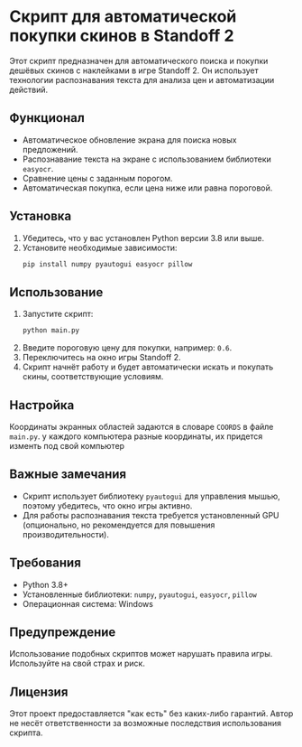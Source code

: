 # Скрипт для автоматической покупки скинов в Standoff 2

Этот скрипт предназначен для автоматического поиска и покупки дешёвых скинов с наклейками в игре Standoff 2. Он использует технологии распознавания текста для анализа цен и автоматизации действий.

## Функционал

- Автоматическое обновление экрана для поиска новых предложений.
- Распознавание текста на экране с использованием библиотеки `easyocr`.
- Сравнение цены с заданным порогом.
- Автоматическая покупка, если цена ниже или равна пороговой.

## Установка

1. Убедитесь, что у вас установлен Python версии 3.8 или выше.
2. Установите необходимые зависимости:
   ```bash
   pip install numpy pyautogui easyocr pillow
   ```

## Использование

1. Запустите скрипт:
   ```bash
   python main.py
   ```
2. Введите пороговую цену для покупки, например: `0.6`.
3. Переключитесь на окно игры Standoff 2.
4. Скрипт начнёт работу и будет автоматически искать и покупать скины, соответствующие условиям.

## Настройка

Координаты экранных областей задаются в словаре `COORDS` в файле `main.py`. у каждого компьютера разные координаты, их придется изменть под свой компьютер

## Важные замечания

- Скрипт использует библиотеку `pyautogui` для управления мышью, поэтому убедитесь, что окно игры активно.
- Для работы распознавания текста требуется установленный GPU (опционально, но рекомендуется для повышения производительности).

## Требования

- Python 3.8+
- Установленные библиотеки: `numpy`, `pyautogui`, `easyocr`, `pillow`
- Операционная система: Windows

## Предупреждение

Использование подобных скриптов может нарушать правила игры. Используйте на свой страх и риск.

## Лицензия

Этот проект предоставляется "как есть" без каких-либо гарантий. Автор не несёт ответственности за возможные последствия использования скрипта.

